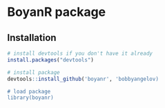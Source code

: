 # BoyanR package

## Installation

```r
# install devtools if you don't have it already
install.packages("devtools")

# install package
devtools::install_github('boyanr', 'bobbyangelov)

# load package
library(boyanr)
```